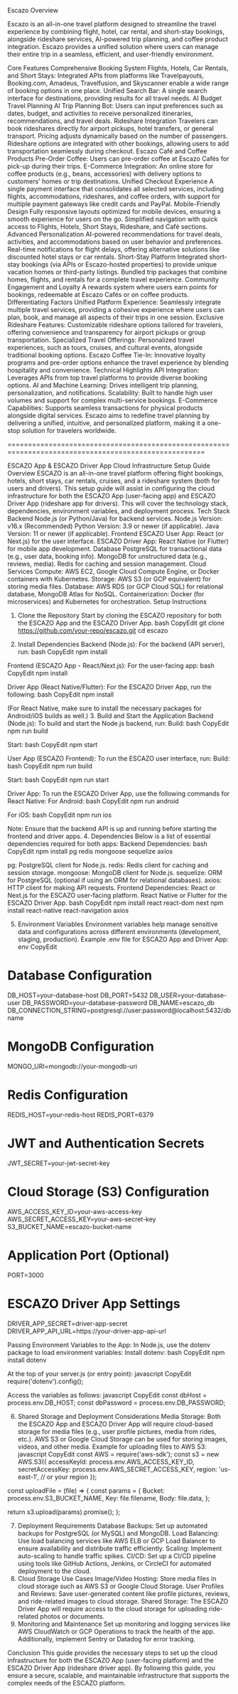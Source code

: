 Escazo Overview


Escazo is an all-in-one travel platform designed to streamline the travel experience by combining flight, hotel, car rental, and short-stay bookings, alongside rideshare services, AI-powered trip planning, and coffee product integration. Escazo provides a unified solution where users can manage their entire trip in a seamless, efficient, and user-friendly environment.

Core Features
Comprehensive Booking System
Flights, Hotels, Car Rentals, and Short Stays: Integrated APIs from platforms like Travelpayouts, Booking.com, Amadeus, Travelfusion, and Skyscanner enable a wide range of booking options in one place.
Unified Search Bar: A single search interface for destinations, providing results for all travel needs.
AI Budget Travel Planning
AI Trip Planning Bot: Users can input preferences such as dates, budget, and activities to receive personalized itineraries, recommendations, and travel deals.
Rideshare Integration
Travelers can book rideshares directly for airport pickups, hotel transfers, or general transport. Pricing adjusts dynamically based on the number of passengers.
Rideshare options are integrated with other bookings, allowing users to add transportation seamlessly during checkout.
Escazo Café and Coffee Products
Pre-Order Coffee: Users can pre-order coffee at Escazo Cafés for pick-up during their trips.
E-Commerce Integration: An online store for coffee products (e.g., beans, accessories) with delivery options to customers' homes or trip destinations.
Unified Checkout Experience
A single payment interface that consolidates all selected services, including flights, accommodations, rideshares, and coffee orders, with support for multiple payment gateways like credit cards and PayPal.
Mobile-Friendly Design
Fully responsive layouts optimized for mobile devices, ensuring a smooth experience for users on the go.
Simplified navigation with quick access to Flights, Hotels, Short Stays, Rideshare, and Café sections.
Advanced Personalization
AI-powered recommendations for travel deals, activities, and accommodations based on user behavior and preferences.
Real-time notifications for flight delays, offering alternative solutions like discounted hotel stays or car rentals.
Short-Stay Platform
Integrated short-stay bookings (via APIs or Escazo-hosted properties) to provide unique vacation homes or third-party listings.
Bundled trip packages that combine homes, flights, and rentals for a complete travel experience.
Community Engagement and Loyalty
A rewards system where users earn points for bookings, redeemable at Escazo Cafés or on coffee products.
Differentiating Factors
Unified Platform Experience:
Seamlessly integrate multiple travel services, providing a cohesive experience where users can plan, book, and manage all aspects of their trips in one session.
Exclusive Rideshare Features:
Customizable rideshare options tailored for travelers, offering convenience and transparency for airport pickups or group transportation.
Specialized Travel Offerings:
Personalized travel experiences, such as tours, cruises, and cultural events, alongside traditional booking options.
Escazo Coffee Tie-In:
Innovative loyalty programs and pre-order options enhance the travel experience by blending hospitality and convenience.
Technical Highlights
API Integration: Leverages APIs from top travel platforms to provide diverse booking options.
AI and Machine Learning: Drives intelligent trip planning, personalization, and notifications.
Scalability: Built to handle high user volumes and support for complex multi-service bookings.
E-Commerce Capabilities: Supports seamless transactions for physical products alongside digital services.
Escazo aims to redefine travel planning by delivering a unified, intuitive, and personalized platform, making it a one-stop solution for travelers worldwide.


======================================================================================================


ESCAZO App & ESCAZO Driver App Cloud Infrastructure Setup Guide
Overview
ESCAZO is an all-in-one travel platform offering flight bookings, hotels, short stays, car rentals, cruises, and a rideshare system (both for users and drivers). This setup guide will assist in configuring the cloud infrastructure for both the ESCAZO App (user-facing app) and ESCAZO Driver App (rideshare app for drivers). This will cover the technology stack, dependencies, environment variables, and deployment process.
Tech Stack
Backend
Node.js (or Python/Java) for backend services.
Node.js Version: v16.x (Recommended)
Python Version: 3.9 or newer (if applicable).
Java Version: 11 or newer (if applicable).
Frontend
ESCAZO User App: React (or Next.js) for the user interface.
ESCAZO Driver App: React Native (or Flutter) for mobile app development.
Database
PostgreSQL for transactional data (e.g., user data, booking info).
MongoDB for unstructured data (e.g., reviews, media).
Redis for caching and session management.
Cloud Services
Compute: AWS EC2, Google Cloud Compute Engine, or Docker containers with Kubernetes.
Storage: AWS S3 (or GCP equivalent) for storing media files.
Database: AWS RDS (or GCP Cloud SQL) for relational database, MongoDB Atlas for NoSQL.
Containerization: Docker (for microservices) and Kubernetes for orchestration.
Setup Instructions
1. Clone the Repository
Start by cloning the ESCAZO repository for both the ESCAZO App and the ESCAZO Driver App.
bash
CopyEdit
git clone https://github.com/your-repo/escazo.git
cd escazo

2. Install Dependencies
Backend (Node.js):
For the backend (API server), run:
bash
CopyEdit
npm install

Frontend (ESCAZO App - React/Next.js):
For the user-facing app:
bash
CopyEdit
npm install

Driver App (React Native/Flutter):
For the ESCAZO Driver App, run the following:
bash
CopyEdit
npm install

(For React Native, make sure to install the necessary packages for Android/iOS builds as well.)
3. Build and Start the Application
Backend (Node.js):
To build and start the Node.js backend, run:
Build:
bash
CopyEdit
npm run build


Start:
bash
CopyEdit
npm start


User App (ESCAZO Frontend):
To run the ESCAZO user interface, run:
Build:
bash
CopyEdit
npm run build


Start:
bash
CopyEdit
npm run start


Driver App:
To run the ESCAZO Driver App, use the following commands for React Native:
For Android:
bash
CopyEdit
npm run android


For iOS:
bash
CopyEdit
npm run ios


Note: Ensure that the backend API is up and running before starting the frontend and driver apps.
4. Dependencies
Below is a list of essential dependencies required for both apps:
Backend Dependencies:
bash
CopyEdit
npm install pg redis mongoose sequelize axios

pg: PostgreSQL client for Node.js.
redis: Redis client for caching and session storage.
mongoose: MongoDB client for Node.js.
sequelize: ORM for PostgreSQL (optional if using an ORM for relational databases).
axios: HTTP client for making API requests.
Frontend Dependencies:
React or Next.js for the ESCAZO user-facing platform.
React Native or Flutter for the ESCAZO Driver App.
bash
CopyEdit
npm install react react-dom next
npm install react-native react-navigation axios

5. Environment Variables
Environment variables help manage sensitive data and configurations across different environments (development, staging, production).
Example .env file for ESCAZO App and Driver App:
env
CopyEdit
# Database Configuration
DB_HOST=your-database-host
DB_PORT=5432
DB_USER=your-database-user
DB_PASSWORD=your-database-password
DB_NAME=escazo_db
DB_CONNECTION_STRING=postgresql://user:password@localhost:5432/dbname

# MongoDB Configuration
MONGO_URI=mongodb://your-mongodb-uri

# Redis Configuration
REDIS_HOST=your-redis-host
REDIS_PORT=6379

# JWT and Authentication Secrets
JWT_SECRET=your-jwt-secret-key

# Cloud Storage (S3) Configuration
AWS_ACCESS_KEY_ID=your-aws-access-key
AWS_SECRET_ACCESS_KEY=your-aws-secret-key
S3_BUCKET_NAME=escazo-bucket-name

# Application Port (Optional)
PORT=3000

# ESCAZO Driver App Settings
DRIVER_APP_SECRET=driver-app-secret
DRIVER_APP_API_URL=https://your-driver-app-api-url

Passing Environment Variables to the App:
In Node.js, use the dotenv package to load environment variables:
Install dotenv:
bash
CopyEdit
npm install dotenv

At the top of your server.js (or entry point):
javascript
CopyEdit
require('dotenv').config();

Access the variables as follows:
javascript
CopyEdit
const dbHost = process.env.DB_HOST;
const dbPassword = process.env.DB_PASSWORD;

6. Shared Storage and Deployment Considerations
Media Storage:
Both the ESCAZO App and ESCAZO Driver App will require cloud-based storage for media files (e.g., user profile pictures, media from rides, etc.).
AWS S3 or Google Cloud Storage can be used for storing images, videos, and other media.
Example for uploading files to AWS S3:
javascript
CopyEdit
const AWS = require('aws-sdk');
const s3 = new AWS.S3({
  accessKeyId: process.env.AWS_ACCESS_KEY_ID,
  secretAccessKey: process.env.AWS_SECRET_ACCESS_KEY,
  region: 'us-east-1', // or your region
});

const uploadFile = (file) => {
  const params = {
    Bucket: process.env.S3_BUCKET_NAME,
    Key: file.filename,
    Body: file.data,
  };

  return s3.upload(params).promise();
};

7. Deployment Requirements
Database Backups: Set up automated backups for PostgreSQL (or MySQL) and MongoDB.
Load Balancing: Use load balancing services like AWS ELB or GCP Load Balancer to ensure availability and distribute traffic efficiently.
Scaling: Implement auto-scaling to handle traffic spikes.
CI/CD: Set up a CI/CD pipeline using tools like GitHub Actions, Jenkins, or CircleCI for automated deployment to the cloud.
8. Cloud Storage Use Cases
Image/Video Hosting: Store media files in cloud storage such as AWS S3 or Google Cloud Storage.
User Profiles and Reviews: Save user-generated content like profile pictures, reviews, and ride-related images to cloud storage.
Shared Storage: The ESCAZO Driver App will require access to the cloud storage for uploading ride-related photos or documents.
9. Monitoring and Maintenance
Set up monitoring and logging services like AWS CloudWatch or GCP Operations to track the health of the app. Additionally, implement Sentry or Datadog for error tracking.

Conclusion
This guide provides the necessary steps to set up the cloud infrastructure for both the ESCAZO App (user-facing platform) and the ESCAZO Driver App (rideshare driver app). By following this guide, you ensure a secure, scalable, and maintainable infrastructure that supports the complex needs of the ESCAZO platform.
